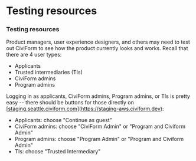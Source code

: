 # Testing resources

### Testing resources

Product managers, user experience designers, and others may need to test out CiviForm to see how the product currently looks and works. Recall that there are 4 user types:

* Applicants
* Trusted intermediaries (TIs)
* CiviForm admins
* Program admins

Logging in as applicants, CiviForm admins, Program admins, or TIs is pretty easy -- there should be buttons for those directly on [[staging.seattle.civiform.com](https://staging.seattle.civiform.com)](https://staging-aws.civiform.dev):

* Applicants: choose "Continue as guest"
* CiviForm admins: choose "CiviForm Admin" or "Program and Civiform Admin"
* Program admins: choose "Program Admin" or "Program and Civiform Admin"
* TIs: choose "Trusted Intermediary"
